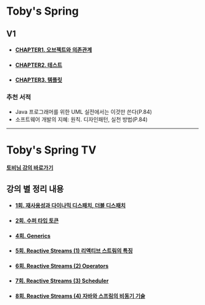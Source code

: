# Toby's Spring

## V1
- #### [CHAPTER1. 오브젝트와 의존관계](./Spring-Toby-EX1/src/main/java/ch1/README.md)
- #### [CHAPTER2. 테스트](./Spring-Toby-EX1/src/main/java/ch2/README.md)
- #### [CHAPTER3. 템플릿](./Spring-Toby-EX1/src/main/java/ch3/README.md)


### 추천 서적
- Java 프로그래머를 위한 UML 실전에서는 이것만 쓴다(P.84)
- 소프트웨어 개발의 지혜: 원칙. 디자인패턴, 실천 방법(P.84)

---

# Toby's Spring TV
#### [토비님 강의 바로가기](https://www.youtube.com/playlist?list=PLv-xDnFD-nnmof-yoZQN8Fs2kVljIuFyC)

## 강의 별 정리 내용
- #### [1회. 재사용성과 다이나믹 디스패치, 더블 디스패치](./Spring-of-TobyTV/src/main/java/sun/lee/t1_first/README.md)
- #### [2회. 수퍼 타입 토큰](./Spring-of-TobyTV/src/main/java/sun/lee/t2_second/README.md)
- #### [4회. Generics](./Spring-of-TobyTV/src/main/java/sun/lee/t3_fourth/README.md)
- #### [5회. Reactive Streams (1) 리액티브 스트림의 특징](./Spring-of-TobyTV/src/main/java/sun/lee/t4_fifth/README.md)
- #### [6회. Reactive Streams (2) Operators](./Spring-of-TobyTV/src/main/java/sun/lee/t5_sixth/README.md)
- #### [7회. Reactive Streams (3) Scheduler](./Spring-of-TobyTV/src/main/java/sun/lee/t6_seventh/README.md)
- #### [8회. Reactive Streams (4) 자바와 스프링의 비동기 기술](./Spring-of-TobyTV/src/main/java/sun/lee/t7_eighth/README.md)
